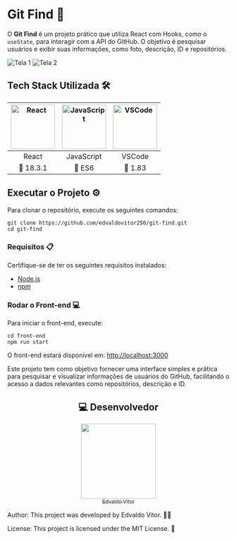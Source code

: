 <h1>Git Find 🚀</h1>
<p>O <strong>Git Find</strong> é um projeto prático que utiliza React com Hooks, como o <code>useState</code>, para interagir com a API do GitHub. O objetivo é pesquisar usuários e exibir suas informações, como foto, descrição, ID e repositórios.</p>
<img src="https://github.com/user-attachments/assets/3097f125-7ee3-4852-bb91-7a99a0da47ef" alt="Tela 1"/>
<img src="https://github.com/user-attachments/assets/7a88c110-0175-4053-880b-f64ba7eb350e" alt="Tela 2"/>
<h2 id="tech-stack-utilizada">Tech Stack Utilizada 🛠️</h2>
<table align="center" width="1000px">
    <thead>
        <tr>
            <th><img src="https://skillicons.dev/icons?i=react" width="100px" height="100px" alt="React"/></th>
            <th><img src="https://skillicons.dev/icons?i=javascript" width="100px" height="100px" alt="JavaScript"/></th>
            <th><img src="https://skillicons.dev/icons?i=vscode" width="100px" height="100px" alt="VSCode"/></th>
        </tr>
    </thead>
    <tbody align="center">
        <tr>
            <td>React</td>
            <td>JavaScript</td>
            <td>VSCode</td>
        </tr>
        <tr>
            <td>🔖 18.3.1</td>
            <td>🔖 ES6</td>
            <td>🔖 1.83</td>
        </tr>
    </tbody>
</table>
<h2 id="clonar-repositorio">Executar o Projeto ⚙️</h2>
<p>Para clonar o repositório, execute os seguintes comandos:</p>
<pre><code>git clone https://github.com/edvaldovitor250/git-find.git<br/>cd git-find</code></pre>
<h3>Requisitos 📋</h3>
<p>Certifique-se de ter os seguintes requisitos instalados:</p>
<ul>
    <li><a href="https://nodejs.org/">Node.js</a></li>
    <li><a href="https://www.npmjs.com/">npm</a></li>
</ul>
<h3>Rodar o Front-end 💻</h3>
<p>Para iniciar o front-end, execute:</p>
<pre><code>cd front-end<br/>npm run start</code></pre>
<p>O front-end estará disponível em: <a href="http://localhost:3000">http://localhost:3000</a></p>
<p>Este projeto tem como objetivo fornecer uma interface simples e prática para pesquisar e visualizar informações de usuários do GitHub, facilitando o acesso a dados relevantes como repositórios, descrição e ID.</p>
<h2 align="center">💻 Desenvolvedor</h2> 
<div align="center">
    <a href="https://github.com/edvaldovitor250">
        <img src="https://github.com/edvaldovitor250.png" width="170">
        <br>
        <sub>Edvaldo Vitor</sub>
    </a>
</div>

<footer>
    <p>Author: This project was developed by Edvaldo Vitor. 👨‍💻</p>
    <p>License: This project is licensed under the MIT License. 📜</p>
</footer>
